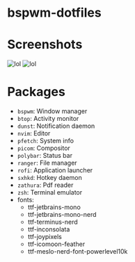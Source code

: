 # bspwm-dotfiles
# Screenshots
![lol](https://github.com/ImSb91/bspwm-dotfiles/blob/main/preview.png?raw=true "Preview1")
![lol](https://github.com/ImSb91/bspwm-dotfiles/blob/main/preview.png?raw=true "Preview2")

# Packages 

* `bspwm`: Window manager
* `btop`: Activity monitor
* `dunst`: Notification daemon
* `nvim`: Editor
* `pfetch`: System info
* `picom`: Compositor
* `polybar`: Status bar
* `ranger`: File manager
* `rofi`: Application launcher
* `sxhkd`: Hotkey daemon
* `zathura`: Pdf reader
* `zsh`: Terminal emulator
* fonts:
   - ttf-jetbrains-mono
   - ttf-jetbrains-mono-nerd
   - ttf-terminus-nerd
   - ttf-inconsolata
   - ttf-joypixels
   - ttf-icomoon-feather
   - ttf-meslo-nerd-font-powerlevel10k
     

